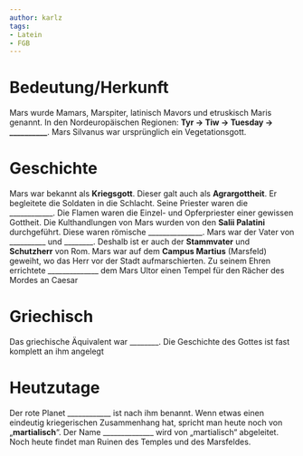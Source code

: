 ```yaml
---
author: karlz
tags:
- Latein
- FGB
---
```


# Bedeutung/Herkunft

Mars wurde Mamars, Marspiter, latinisch Mavors und etruskisch Maris genannt. In den Nordeuropäischen Regionen: **Tyr → Tiw → Tuesday → \_\_\_\_\_\_\_\_\_\_**. Mars Silvanus war ursprünglich ein Vegetationsgott.

# Geschichte

Mars war bekannt als **Kriegsgott**. Dieser galt auch als **Agrargottheit**. Er begleitete die Soldaten in die Schlacht. Seine Priester waren die \_\_\_\_\_\_\_\_\_\_\_\_. Die Flamen waren die Einzel- und Opferpriester einer gewissen Gottheit. Die Kulthandlungen von Mars wurden von den **Salii Palatini** durchgeführt. Diese waren römische \_\_\_\_\_\_\_\_\_\_\_\_\_\_\_.
Mars war der Vater von \_\_\_\_\_\_\_\_\_\_ und \_\_\_\_\_\_\_\_. Deshalb ist er auch der **Stammvater** und **Schutzherr** von Rom.
Mars war auf dem **Campus Martius** (Marsfeld) geweiht, wo das Herr vor der Stadt aufmarschierten. Zu seinem Ehren errichtete \_\_\_\_\_\_\_\_\_\_\_\_\_\_ dem Mars Ultor einen Tempel für den Rächer des Mordes an Caesar

# Griechisch

Das griechische Äquivalent war \_\_\_\_\_\_\_\_. Die Geschichte des Gottes ist fast komplett an ihm angelegt

# Heutzutage

Der rote Planet \_\_\_\_\_\_\_\_\_\_\_\_ ist nach ihm benannt. Wenn etwas einen eindeutig kriegerischen Zusammenhang hat, spricht man heute noch von „**martialisch**“. Der Name \_\_\_\_\_\_\_\_\_\_\_\_\_\_ wird von „martialisch“ abgeleitet. Noch heute findet man Ruinen des Temples und des Marsfeldes.
